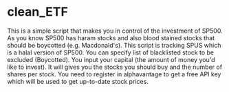 # clean_ETF
This is a simple script that makes you in control of the investment of SP500. As you know SP500 has haram stocks and also blood stained stocks that should be boycotted (e.g. Macdonald's). This script is tracking SPUS which is a halal version of SP500. You can specify list of blacklisted stock to be excluded (Boycotted). You input your capital (the amount of money you'd like to invest). It will gives you the stocks you should buy and the number of shares per stock. You need to register in alphavantage to get a free API key which will be used to get up-to-date stock prices.

